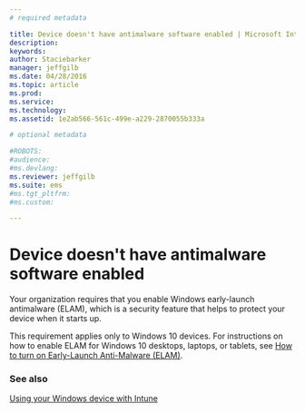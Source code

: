 ```yaml
---
# required metadata

title: Device doesn't have antimalware software enabled | Microsoft Intune
description:
keywords:
author: Staciebarker
manager: jeffgilb
ms.date: 04/28/2016
ms.topic: article
ms.prod:
ms.service:
ms.technology:
ms.assetid: 1e2ab566-561c-499e-a229-2870055b333a

# optional metadata

#ROBOTS:
#audience:
#ms.devlang:
ms.reviewer: jeffgilb
ms.suite: ems
#ms.tgt_pltfrm:
#ms.custom:

---
```



# Device doesn't have antimalware software enabled

Your organization requires that you enable Windows early-launch antimalware (ELAM), which is a security feature that helps to protect your device when it starts up. 

This requirement applies only to Windows 10 devices. For instructions on how to enable ELAM for Windows 10 desktops, laptops, or tablets, see [How to turn on Early-Launch Anti-Malware (ELAM)](https://gallery.technet.microsoft.com/How-to-turn-on-Early-84552ec5).


### See also
[Using your Windows device with Intune](using-your-windows-device-with-intune.md)
